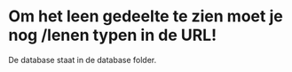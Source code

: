 # Om het leen gedeelte te zien moet je nog /lenen typen in de URL!

De database staat in de database folder.
